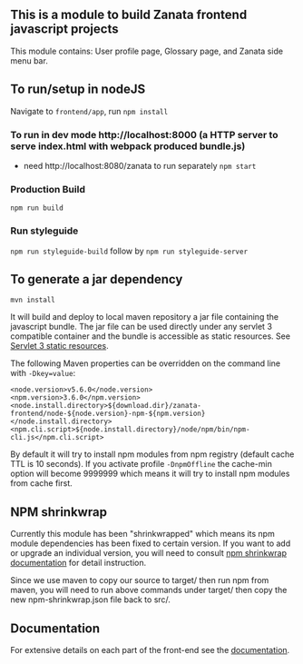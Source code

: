 ## This is a module to build Zanata frontend javascript projects

This module contains: User profile page, Glossary page, and Zanata side menu bar.

## To run/setup in nodeJS

Navigate to `frontend/app`, run `npm install`

### To run in dev mode http://localhost:8000 (a HTTP server to serve index.html with webpack produced bundle.js)

- need http://localhost:8080/zanata to run separately
`npm start`

### Production Build

`npm run build`

### Run styleguide

`npm run styleguide-build` follow by `npm run styleguide-server`


## To generate a jar dependency

```mvn install```

It will build and deploy to local maven repository a jar file containing the javascript bundle.
The jar file can be used directly under any servlet 3 compatible container and the bundle is accessible as static resources.
See [Servlet 3 static resources](http://www.webjars.org/documentation#servlet3).

The following Maven properties can be overridden on the command line with ```-Dkey=value```:

```
<node.version>v5.6.0</node.version>
<npm.version>3.6.0</npm.version>
<node.install.directory>${download.dir}/zanata-frontend/node-${node.version}-npm-${npm.version}</node.install.directory>
<npm.cli.script>${node.install.directory}/node/npm/bin/npm-cli.js</npm.cli.script>
```

By default it will try to install npm modules from npm registry (default cache TTL is 10 seconds).
If you activate profile ```-DnpmOffline``` the cache-min option will become 9999999 which means it will try to install npm modules from cache first.

## NPM shrinkwrap

Currently this module has been "shrinkwrapped" which means its npm module dependencies has been fixed to certain version. If you want to add or upgrade an individual version, you will need to consult [npm shrinkwrap documentation](https://docs.npmjs.com/cli/shrinkwrap#building-shrinkwrapped-packages) for detail instruction.

Since we use maven to copy our source to target/ then run npm from maven, you will need to run above commands under target/ then copy the new npm-shrinkwrap.json file back to src/.


## Documentation

For extensive details on each part of the front-end see the
[documentation](./docs).
